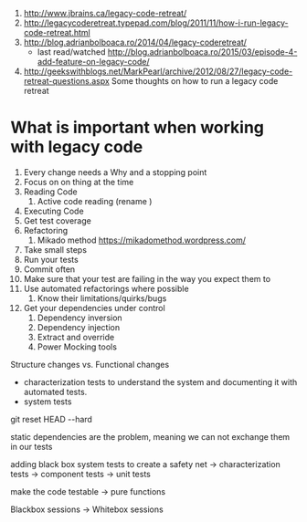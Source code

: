 1. http://www.jbrains.ca/legacy-code-retreat/ 
1. http://legacycoderetreat.typepad.com/blog/2011/11/how-i-run-legacy-code-retreat.html
1. http://blog.adrianbolboaca.ro/2014/04/legacy-coderetreat/
   * last read/watched http://blog.adrianbolboaca.ro/2015/03/episode-4-add-feature-on-legacy-code/
1. http://geekswithblogs.net/MarkPearl/archive/2012/08/27/legacy-code-retreat-questions.aspx
   Some thoughts on how to run a legacy code retreat

# What is important when working with legacy code
1. Every change needs a Why and a stopping point
1. Focus on on thing at the time
1. Reading Code
   1. Active code reading (rename )
1. Executing Code
1. Get test coverage
1. Refactoring
   1. Mikado method https://mikadomethod.wordpress.com/   
1. Take small steps
1. Run your tests
1. Commit often 
1. Make sure that your test are failing in the way you expect them to
1. Use automated refactorings where possible
   1. Know their limitations/quirks/bugs
1. Get your dependencies under control
   1. Dependency inversion
   1. Dependency injection
   1. Extract and override
   1. Power Mocking tools

Structure changes vs. Functional changes


* characterization tests to understand the system and documenting it with automated tests.
* system tests


git reset HEAD --hard


static dependencies are the problem, meaning we can not exchange them in our tests

adding black box system tests to create a safety net -> characterization tests -> component tests -> unit tests


make the code testable
-> pure functions

Blackbox sessions -> Whitebox sessions